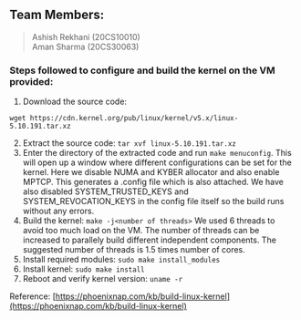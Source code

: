 ## Team Members:
>	Ashish Rekhani (20CS10010)  
    Aman Sharma (20CS30063)

### Steps followed to configure and build the kernel on the VM provided:

1. Download the source code:

```
wget https://cdn.kernel.org/pub/linux/kernel/v5.x/linux-5.10.191.tar.xz
```

2. Extract the source code: `tar xvf linux-5.10.191.tar.xz`
3. Enter the directory of the extracted code and run `make menuconfig`. This will open up a window where different configurations can be set for the kernel. Here we disable NUMA and KYBER allocator and also enable MPTCP. This generates a .config file which is also attached. We have also disabled SYSTEM_TRUSTED_KEYS and SYSTEM_REVOCATION_KEYS in the config file itself so the build runs without any errors.
4. Build the kernel: `make -j<number of threads>`
   We used 6 threads to avoid too much load on the VM. The number of threads can be increased to parallely build different independent components. The suggested number of threads is 1.5 times number of cores.
5. Install required modules: `sudo make install_modules`
6. Install kernel: `sudo make install`
7. Reboot and verify kernel version: `uname -r`

Reference: [https://phoenixnap.com/kb/build-linux-kernel](https://phoenixnap.com/kb/build-linux-kernel)
